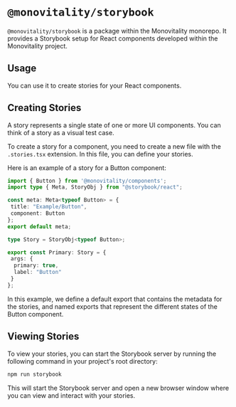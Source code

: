 # `@monovitality/storybook`

`@monovitality/storybook` is a package within the Monovitality monorepo. It provides a Storybook setup for React components developed within the Monovitality project.

## Usage

You can use it to create stories for your React components.

## Creating Stories

A story represents a single state of one or more UI components. You can think of a story as a visual test case.

To create a story for a component, you need to create a new file with the `.stories.tsx` extension. In this file, you can define your stories.

Here is an example of a story for a Button component:

```typescript
import { Button } from '@monovitality/components';
import type { Meta, StoryObj } from "@storybook/react";

const meta: Meta<typeof Button> = {
 title: "Example/Button",
 component: Button
};
export default meta;

type Story = StoryObj<typeof Button>;

export const Primary: Story = {
 args: {
  primary: true,
  label: "Button"
 }
};
```

In this example, we define a default export that contains the metadata for the stories, and named exports that represent the different states of the Button component.

## Viewing Stories

To view your stories, you can start the Storybook server by running the following command in your project's root directory:

```bash
npm run storybook
```

This will start the Storybook server and open a new browser window where you can view and interact with your stories.
